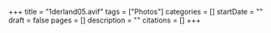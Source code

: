 +++
title = "1derland05.avif"
tags = ["Photos"]
categories = []
startDate = ""
draft = false
pages = []
description = ""
citations = []
+++

